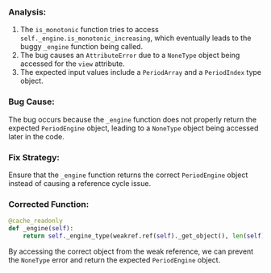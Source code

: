 ### Analysis:
1. The `is_monotonic` function tries to access `self._engine.is_monotonic_increasing`, which eventually leads to the buggy `_engine` function being called.
2. The bug causes an `AttributeError` due to a `NoneType` object being accessed for the `view` attribute.
3. The expected input values include a `PeriodArray` and a `PeriodIndex` type object.

### Bug Cause:
The bug occurs because the `_engine` function does not properly return the expected `PeriodEngine` object, leading to a `NoneType` object being accessed later in the code.

### Fix Strategy:
Ensure that the `_engine` function returns the correct `PeriodEngine` object instead of causing a reference cycle issue.

### Corrected Function:
```python
@cache_readonly
def _engine(self):
    return self._engine_type(weakref.ref(self)._get_object(), len(self))
```

By accessing the correct object from the weak reference, we can prevent the `NoneType` error and return the expected `PeriodEngine` object.